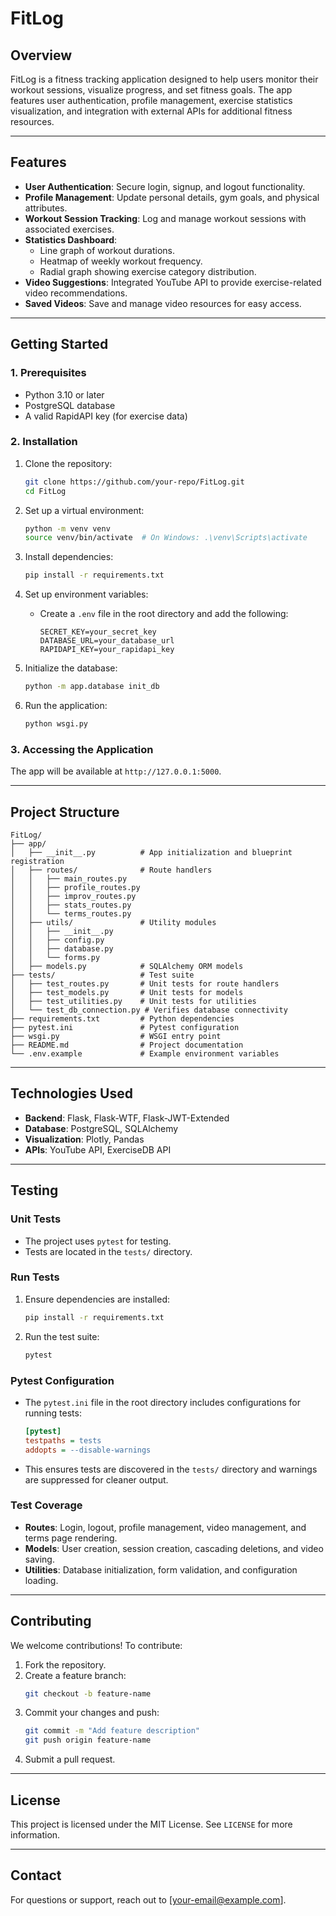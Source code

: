 # FitLog

## **Overview**
FitLog is a fitness tracking application designed to help users monitor their workout sessions, visualize progress, and set fitness goals. The app features user authentication, profile management, exercise statistics visualization, and integration with external APIs for additional fitness resources.

---

## **Features**
- **User Authentication**: Secure login, signup, and logout functionality.
- **Profile Management**: Update personal details, gym goals, and physical attributes.
- **Workout Session Tracking**: Log and manage workout sessions with associated exercises.
- **Statistics Dashboard**:
  - Line graph of workout durations.
  - Heatmap of weekly workout frequency.
  - Radial graph showing exercise category distribution.
- **Video Suggestions**: Integrated YouTube API to provide exercise-related video recommendations.
- **Saved Videos**: Save and manage video resources for easy access.

---

## **Getting Started**

### **1. Prerequisites**
- Python 3.10 or later
- PostgreSQL database
- A valid RapidAPI key (for exercise data)

### **2. Installation**

1. Clone the repository:
   ```bash
   git clone https://github.com/your-repo/FitLog.git
   cd FitLog
   ```

2. Set up a virtual environment:
   ```bash
   python -m venv venv
   source venv/bin/activate  # On Windows: .\venv\Scripts\activate
   ```

3. Install dependencies:
   ```bash
   pip install -r requirements.txt
   ```

4. Set up environment variables:
   - Create a `.env` file in the root directory and add the following:
     ```env
     SECRET_KEY=your_secret_key
     DATABASE_URL=your_database_url
     RAPIDAPI_KEY=your_rapidapi_key
     ```

5. Initialize the database:
   ```bash
   python -m app.database init_db
   ```

6. Run the application:
   ```bash
   python wsgi.py
   ```

### **3. Accessing the Application**
The app will be available at `http://127.0.0.1:5000`.

---

## **Project Structure**

```
FitLog/
├── app/
│   ├── __init__.py          # App initialization and blueprint registration
│   ├── routes/              # Route handlers
│   │   ├── main_routes.py
│   │   ├── profile_routes.py
│   │   ├── improv_routes.py
│   │   ├── stats_routes.py
│   │   └── terms_routes.py
│   ├── utils/               # Utility modules
│   │   ├── __init__.py
│   │   ├── config.py
│   │   ├── database.py
│   │   └── forms.py
│   ├── models.py            # SQLAlchemy ORM models
├── tests/                   # Test suite
│   ├── test_routes.py       # Unit tests for route handlers
│   ├── test_models.py       # Unit tests for models
│   ├── test_utilities.py    # Unit tests for utilities
│   └── test_db_connection.py # Verifies database connectivity
├── requirements.txt         # Python dependencies
├── pytest.ini               # Pytest configuration
├── wsgi.py                  # WSGI entry point
├── README.md                # Project documentation
└── .env.example             # Example environment variables
```

---

## **Technologies Used**
- **Backend**: Flask, Flask-WTF, Flask-JWT-Extended
- **Database**: PostgreSQL, SQLAlchemy
- **Visualization**: Plotly, Pandas
- **APIs**: YouTube API, ExerciseDB API

---

## **Testing**

### **Unit Tests**
- The project uses `pytest` for testing.
- Tests are located in the `tests/` directory.

### **Run Tests**
1. Ensure dependencies are installed:
   ```bash
   pip install -r requirements.txt
   ```

2. Run the test suite:
   ```bash
   pytest
   ```

### **Pytest Configuration**
- The `pytest.ini` file in the root directory includes configurations for running tests:
  ```ini
  [pytest]
  testpaths = tests
  addopts = --disable-warnings
  ```
- This ensures tests are discovered in the `tests/` directory and warnings are suppressed for cleaner output.

### **Test Coverage**
- **Routes**: Login, logout, profile management, video management, and terms page rendering.
- **Models**: User creation, session creation, cascading deletions, and video saving.
- **Utilities**: Database initialization, form validation, and configuration loading.

---

## **Contributing**
We welcome contributions! To contribute:
1. Fork the repository.
2. Create a feature branch:
   ```bash
   git checkout -b feature-name
   ```
3. Commit your changes and push:
   ```bash
   git commit -m "Add feature description"
   git push origin feature-name
   ```
4. Submit a pull request.

---

## **License**
This project is licensed under the MIT License. See `LICENSE` for more information.

---

## **Contact**
For questions or support, reach out to [your-email@example.com].